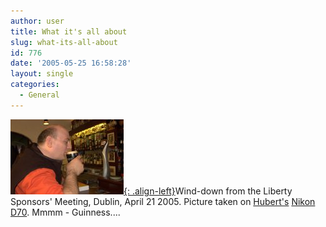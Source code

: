 ```yaml
---
author: user
title: What it's all about
slug: what-its-all-about
id: 776
date: '2005-05-25 16:58:28'
layout: single
categories:
  - General
---
```


[![](images/DSC_14.jpg){: .align-left}](images/DSC_14_BIG.jpg)Wind-down from the Liberty Sponsors' Meeting, Dublin, April 21 2005\. Picture taken on [ Hubert's](http://blogs.sun.com/hubertsblog) [ Nikon D70](http://nikonimaging.com/global/products/digitalcamera/slr/d70/). Mmmm - Guinness....
